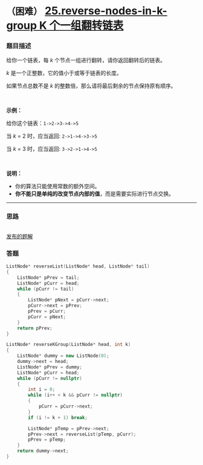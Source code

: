 # `（困难）` [25.reverse-nodes-in-k-group K 个一组翻转链表](https://leetcode-cn.com/problems/reverse-nodes-in-k-group/)

### 题目描述
<p>给你一个链表，每&nbsp;<em>k&nbsp;</em>个节点一组进行翻转，请你返回翻转后的链表。</p>

<p><em>k&nbsp;</em>是一个正整数，它的值小于或等于链表的长度。</p>

<p>如果节点总数不是&nbsp;<em>k&nbsp;</em>的整数倍，那么请将最后剩余的节点保持原有顺序。</p>

<p>&nbsp;</p>

<p><strong>示例：</strong></p>

<p>给你这个链表：<code>1->2->3->4->5</code></p>

<p>当&nbsp;<em>k&nbsp;</em>= 2 时，应当返回: <code>2->1->4->3->5</code></p>

<p>当&nbsp;<em>k&nbsp;</em>= 3 时，应当返回: <code>3->2->1->4->5</code></p>

<p>&nbsp;</p>

<p><strong>说明：</strong></p>

<ul>
	<li>你的算法只能使用常数的额外空间。</li>
	<li><strong>你不能只是单纯的改变节点内部的值</strong>，而是需要实际进行节点交换。</li>
</ul>


---
### 思路
```
```

[发布的题解](https://leetcode-cn.com/problems/reverse-nodes-in-k-group/solution/25-by-ikaruga/)

### 答题
``` C++
ListNode* reverseList(ListNode* head, ListNode* tail)
{
    ListNode* pPrev = tail;
    ListNode* pCurr = head;
    while (pCurr != tail)
    {
        ListNode* pNext = pCurr->next;
        pCurr->next = pPrev;
        pPrev = pCurr;
        pCurr = pNext;
    }
    return pPrev;
}

ListNode* reverseKGroup(ListNode* head, int k)
{
    ListNode* dummy = new ListNode(0);
    dummy->next = head;
    ListNode* pPrev = dummy;
    ListNode* pCurr = head;
    while (pCurr != nullptr)
    {
        int i = 0;
        while (i++ < k && pCurr != nullptr)
        {
            pCurr = pCurr->next;
        }
        if (i != k + 1) break;

        ListNode* pTemp = pPrev->next;
        pPrev->next = reverseList(pTemp, pCurr);
        pPrev = pTemp;
    }
    return dummy->next;
}
```




